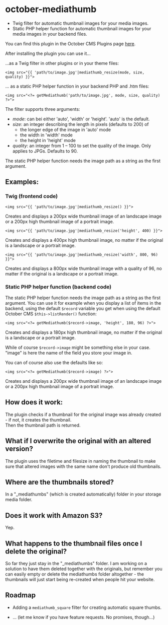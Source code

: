 # october-mediathumb

+ Twig filter for automatic thumbnail images for your media images.
+ Static PHP helper function for automatic thumbnail images for your media images in your backend files.

You can find this plugin in the October CMS Plugins page [here](http://octobercms.com/plugin/manogi-mediathumb).

After installing the plugin you can use it...

...as a Twig filter in other plugins or in your theme files:

    <img src="{{ 'path/to/image.jpg'|mediathumb_resize(mode, size, quality) }}">

... as a static PHP helper function in your backend PHP and .htm files:

    <img src="<?= getMediathumb('path/to/image.jpg', mode, size, quality) ?>">

The filter supports three arguments:

+ _mode_: can bei either 'auto', 'width' or 'height'. 'auto' is the default.
+ _size_: an integer describing the length in pixels (defaults to 200) of
    - the longer edge of the image in 'auto' mode
    - the width in 'width' mode
    - the height in 'height' mode
+ _quality_: an integer from 1 – 100 to set the quality of the image. Only applies to JPGs. Defaults to 90.

The static PHP helper function needs the image path as a string as the first argument. 

## Examples:

### Twig (frontend code)

    <img src="{{ 'path/to/image.jpg'|mediathumb_resize() }}">

Creates and displays a 200px wide thumbnail image of an landscape image or a 200px high thumbnail image of a portrait image. 


    <img src="{{ 'path/to/image.jpg'|mediathumb_resize('height', 400) }}">

Creates and displays a 400px high thumbnail image, no matter if the original is a landscape or a portrait image. 


    <img src="{{ 'path/to/image.jpg'|mediathumb_resize('width', 800, 96) }}">

Creates and displays a 800px wide thumbnail image with a quality of 96, no matter if the original is a landscape or a portrait image. 


### Static PHP helper function (backend code)

The static PHP helper function needs the image path as a string as the first argument. You can use it for example when you display a list of items in the backend, using the default `$record` variable you get when using the default October CMS `$this->listRender()` function:

    <img src="<?= getMediathumb($record->image, 'height', 180, 96) ?>">

Creates and displays a 180px high thumbnail image, no matter if the original is a landscape or a portrait image.

While of course `$record->image` might be something else in your case. "image" is here the name of the field you store your image in.

You can of course also use the defaults like so:

    <img src="<?= getMediathumb($record->image) ?>">

Creates and displays a 200px wide thumbnail image of an landscape image or a 200px high thumbnail image of a portrait image. 



## How does it work:

The plugin checks if a thumbnail for the original image was already created - if not, it creates the thumbnail.  
Then the thumbnail path is returned.

## What if I overwrite the original with an altered version?

The plugin uses the filetime and filesize in naming the thumbnail to make sure that altered images with the same name don't produce old thumbnails.

## Where are the thumbnails stored?

In a "_mediathumbs" (which is created automatically) folder in your storage media folder.

## Does it work with Amazon S3?

Yep.

## What happens to the thumbnail files once I delete the original?

So far they just stay in the "_mediathumbs" folder. I am working on a solution to have them deleted together with the originals, but remember you can easily empty or delete the mediathumbs folder altogether - the thumbnails will just start being re-created when people hit your website.

## Roadmap

+ Adding a `mediathumb_square` filter for creating automatic square thumbs.

+ ... (let me know if you have feature requests. No promises, though...)



